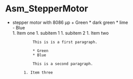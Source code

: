# Asm_StepperMotor
 
 * stepper motor with 8086 µp 
        + Green 
            * dark  green 
            * lime  
        - Blue      
            1. Item one
                1. subitem 1
                1. subitem 2
            1. Item two

                This is is a first paragraph.

                * Green 
                * Blue

                This is a second paragraph.

            1. Item three
